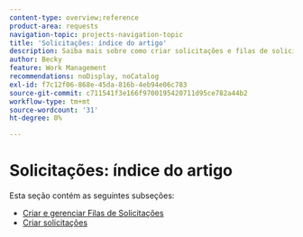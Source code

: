 ```yaml
---
content-type: overview;reference
product-area: requests
navigation-topic: projects-navigation-topic
title: 'Solicitações: índice do artigo'
description: Saiba mais sobre como criar solicitações e filas de solicitações nas seções a seguir.
author: Becky
feature: Work Management
recommendations: noDisplay, noCatalog
exl-id: f7c12f06-868e-45da-816b-4eb94e06c783
source-git-commit: c711541f3e166f9700195420711d95ce782a44b2
workflow-type: tm+mt
source-wordcount: '31'
ht-degree: 0%

---
```


# Solicitações: índice do artigo

<!-- Audited: 5/2025 -->

Esta seção contém as seguintes subseções:

* [Criar e gerenciar Filas de Solicitações](../../manage-work/requests/create-and-manage-request-queues/create-manage-request-queues.md)
* [Criar solicitações](../../manage-work/requests/create-requests/create-requests.md)

